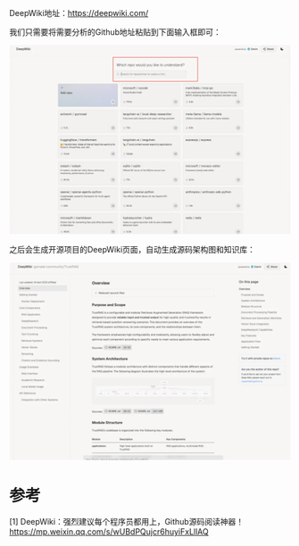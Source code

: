 DeepWiki地址：https://deepwiki.com/

我们只需要将需要分析的Github地址粘贴到下面输入框即可：

![](../.01_Github源码阅读工具_images/界面1.png)

之后会生成开源项目的DeepWiki页面，自动生成源码架构图和知识库：

![](../.01_Github源码阅读工具_images/解读.png)

# 参考

[1] DeepWiki：强烈建议每个程序员都用上，Github源码阅读神器！https://mp.weixin.qq.com/s/wUBdPQujcr6huyiFxLllAQ